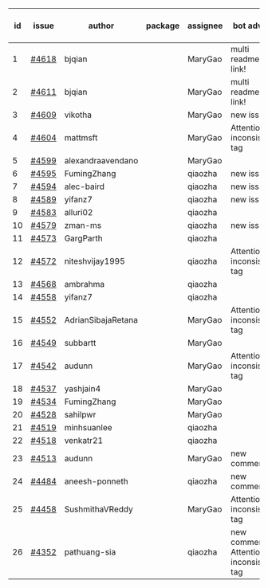 | id | issue | author | package | assignee | bot advice | created date of issue | target release date | date from target |
| ------ | ------ | ------ | ------ | ------ | ------ | ------ | ------ | :-----: |
| 1 | [#4618](https://github.com/Azure/sdk-release-request/issues/4618) | bjqian |  | MaryGao | multi readme link! | 10-07 | 10-27 |  |
| 2 | [#4611](https://github.com/Azure/sdk-release-request/issues/4611) | bjqian |  | MaryGao | multi readme link! | 10-07 | 10-27 |  |
| 3 | [#4609](https://github.com/Azure/sdk-release-request/issues/4609) | vikotha |  | MaryGao | new issue. | 10-06 | 10-27 |  |
| 4 | [#4604](https://github.com/Azure/sdk-release-request/issues/4604) | mattmsft |  | MaryGao | Attention to inconsistent tag | 10-03 | 10-27 |  |
| 5 | [#4599](https://github.com/Azure/sdk-release-request/issues/4599) | alexandraavendano |  | MaryGao |  | 10-02 | 10-27 |  |
| 6 | [#4595](https://github.com/Azure/sdk-release-request/issues/4595) | FumingZhang |  | qiaozha | new issue. | 09-29 | 10-27 |  |
| 7 | [#4594](https://github.com/Azure/sdk-release-request/issues/4594) | alec-baird |  | qiaozha | new issue. | 09-28 | 10-27 |  |
| 8 | [#4589](https://github.com/Azure/sdk-release-request/issues/4589) | yifanz7 |  | qiaozha | new issue. | 09-28 | 10-27 |  |
| 9 | [#4583](https://github.com/Azure/sdk-release-request/issues/4583) | alluri02 |  | qiaozha |  | 09-27 | 10-27 |  |
| 10 | [#4579](https://github.com/Azure/sdk-release-request/issues/4579) | zman-ms |  | qiaozha | new issue. | 09-26 | 10-27 |  |
| 11 | [#4573](https://github.com/Azure/sdk-release-request/issues/4573) | GargParth |  | qiaozha |  | 09-26 | 10-27 |  |
| 12 | [#4572](https://github.com/Azure/sdk-release-request/issues/4572) | niteshvijay1995 |  | qiaozha | Attention to inconsistent tag | 09-26 | 10-27 |  |
| 13 | [#4568](https://github.com/Azure/sdk-release-request/issues/4568) | ambrahma |  | qiaozha |  | 09-25 | 10-27 |  |
| 14 | [#4558](https://github.com/Azure/sdk-release-request/issues/4558) | yifanz7 |  | qiaozha |  | 09-25 | 10-27 |  |
| 15 | [#4552](https://github.com/Azure/sdk-release-request/issues/4552) | AdrianSibajaRetana |  | MaryGao | Attention to inconsistent tag | 09-22 | 10-27 |  |
| 16 | [#4549](https://github.com/Azure/sdk-release-request/issues/4549) | subbartt |  | MaryGao |  | 09-22 | 10-27 |  |
| 17 | [#4542](https://github.com/Azure/sdk-release-request/issues/4542) | audunn |  | MaryGao | Attention to inconsistent tag | 09-21 | 10-27 |  |
| 18 | [#4537](https://github.com/Azure/sdk-release-request/issues/4537) | yashjain4 |  | MaryGao |  | 09-21 | 10-27 |  |
| 19 | [#4534](https://github.com/Azure/sdk-release-request/issues/4534) | FumingZhang |  | MaryGao |  | 09-21 | 10-27 |  |
| 20 | [#4528](https://github.com/Azure/sdk-release-request/issues/4528) | sahilpwr |  | MaryGao |  | 09-20 | 10-27 |  |
| 21 | [#4519](https://github.com/Azure/sdk-release-request/issues/4519) | minhsuanlee |  | qiaozha |  | 09-13 | 10-27 |  |
| 22 | [#4518](https://github.com/Azure/sdk-release-request/issues/4518) | venkatr21 |  | qiaozha |  | 09-13 | 10-27 |  |
| 23 | [#4513](https://github.com/Azure/sdk-release-request/issues/4513) | audunn |  | MaryGao | new comment. | 09-08 | 10-27 |  |
| 24 | [#4484](https://github.com/Azure/sdk-release-request/issues/4484) | aneesh-ponneth |  | qiaozha | new comment. | 08-31 | 09-22 |  |
| 25 | [#4458](https://github.com/Azure/sdk-release-request/issues/4458) | SushmithaVReddy |  | MaryGao | Attention to inconsistent tag | 08-23 | 09-22 |  |
| 26 | [#4352](https://github.com/Azure/sdk-release-request/issues/4352) | pathuang-sia |  | qiaozha | new comment. Attention to inconsistent tag | 07-20 | 09-22 |  |
